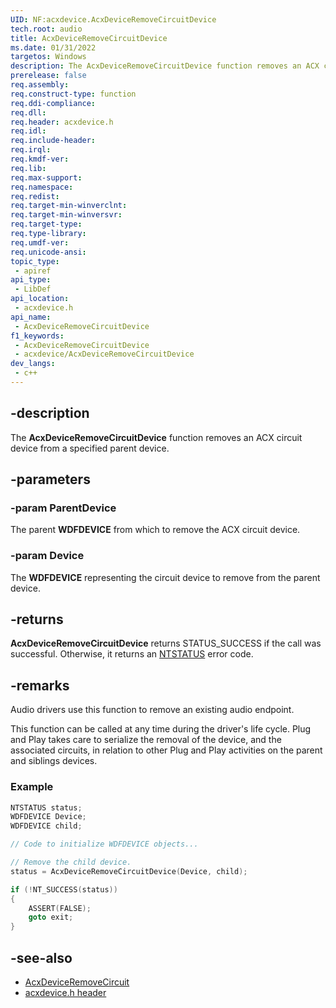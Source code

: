 ```yaml
---
UID: NF:acxdevice.AcxDeviceRemoveCircuitDevice
tech.root: audio
title: AcxDeviceRemoveCircuitDevice
ms.date: 01/31/2022
targetos: Windows
description: The AcxDeviceRemoveCircuitDevice function removes an ACX circuit device from a specified parent device.
prerelease: false
req.assembly: 
req.construct-type: function
req.ddi-compliance: 
req.dll: 
req.header: acxdevice.h
req.idl: 
req.include-header: 
req.irql: 
req.kmdf-ver: 
req.lib: 
req.max-support: 
req.namespace: 
req.redist: 
req.target-min-winverclnt: 
req.target-min-winversvr: 
req.target-type: 
req.type-library: 
req.umdf-ver: 
req.unicode-ansi: 
topic_type:
 - apiref
api_type:
 - LibDef
api_location:
 - acxdevice.h
api_name:
 - AcxDeviceRemoveCircuitDevice
f1_keywords:
 - AcxDeviceRemoveCircuitDevice
 - acxdevice/AcxDeviceRemoveCircuitDevice
dev_langs:
 - c++
---
```


## -description

The **AcxDeviceRemoveCircuitDevice** function removes an ACX circuit device from a specified parent device.

## -parameters

### -param ParentDevice

The parent **WDFDEVICE** from which to remove the ACX circuit device.

### -param Device

The **WDFDEVICE** representing the circuit device to remove from the parent device.

## -returns

**AcxDeviceRemoveCircuitDevice** returns STATUS_SUCCESS if the call was successful. Otherwise, it returns an [NTSTATUS](/windows-hardware/drivers/kernel/using-ntstatus-values) error code.

## -remarks

Audio drivers use this function to remove an existing audio endpoint.

This function can be called at any time during the driver's life cycle. Plug and Play takes care to serialize the removal of the device, and the associated circuits, in relation to other Plug and Play activities on the parent and siblings devices.

### Example

```cpp
NTSTATUS status;
WDFDEVICE Device;
WDFDEVICE child;

// Code to initialize WDFDEVICE objects...

// Remove the child device.
status = AcxDeviceRemoveCircuitDevice(Device, child);

if (!NT_SUCCESS(status)) 
{
    ASSERT(FALSE);
    goto exit;
}
```

## -see-also

* [AcxDeviceRemoveCircuit](nf-acxdevice-acxdeviceremovecircuit.md)
* [acxdevice.h header](index.md)

